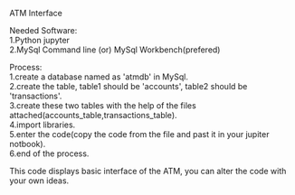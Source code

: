 ATM Interface

Needed Software:<br>
  1.Python jupyter<br>
  2.MySql Command line (or) MySql Workbench(prefered)<br>

Process:<br>
  1.create a database named as 'atmdb' in MySql.<br>
  2.create the table, table1 should be 'accounts', table2 should be 'transactions'.<br>
  3.create these two tables with the help of the files attached(accounts_table,transactions_table).<br>
  4.import libraries.<br>
  5.enter the code(copy the code from the file and past it in your jupiter notbook).<br>
  6.end of the process.<br>

This code displays basic interface of the ATM, you can alter the code with your own ideas.
